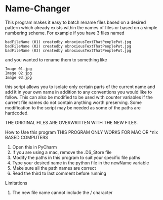 # Name-Changer

This program makes it easy to batch rename files based on a desired pattern which already exists within the names of 
files or based on a simple numbering scheme. For example if you have 3 files named 

    badFileName (01) createdby obnoxiousTextThatPeoplePut.jpg
    badFileName (02) createdby obnoxiousTextThatPeoplePut.jpg
    badFileName (03) createdby obnoxiousTextThatPeoplePut.jpg

and you wanted to rename them to something like
    
    Image 01.jpg
    Image 02.jpg
    Image 03.jpg
    
this script allows you to isolate only certain parts of the current name and add it in your own name in addition to any 
conventions you would like to follow. This can also be modified to be used with counter variables if the current file 
names do not contain anything worth preserving. Some modification to the script may be needed as some of the paths are 
hardcoded.  

THE ORIGINAL FILES ARE OVERWRITTEN WITH THE NEW FILES. 

How to Use this program
THIS PROGRAM ONLY WORKS FOR MAC OR *nix BASED COMPUTERS 

1. Open this in PyCharm 
2. If you are using a mac, remove the .DS_Store file
3. Modify the paths in this program to suit your specific file paths
4. Type your desired name in the python file in the newName variable
5. Make sure all the path names are correct 
6. Read the third to last comment before running 

Limitations 

1. The new file name cannot include the / character
